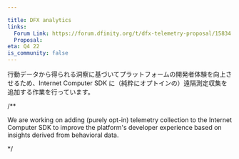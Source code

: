 ```yaml
---

title: DFX analytics
links:
  Forum Link: https://forum.dfinity.org/t/dfx-telemetry-proposal/15834
  Proposal:
eta: Q4 22
is_community: false
---
```

行動データから得られる洞察に基づいてプラットフォームの開発者体験を向上させるため、Internet Computer SDK に（純粋にオプトインの）遠隔測定収集を追加する作業を行っています。

/**

We are working on adding (purely opt-in) telemetry collection to the Internet Computer SDK to improve the platform's developer experience based on insights derived from behavioral data. 

*/